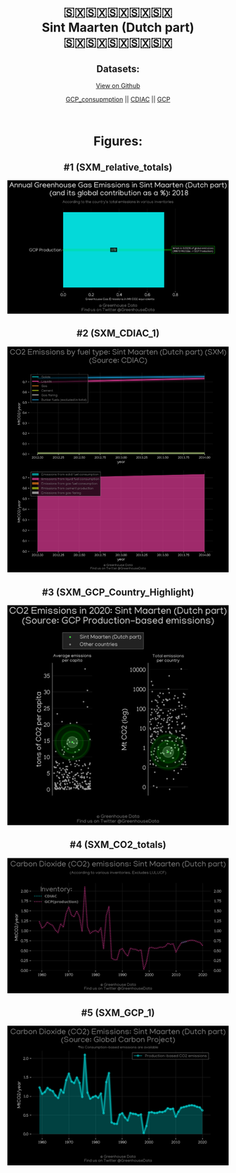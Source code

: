 
<center>
<h1 align="center">
🇸🇽🇸🇽🇸🇽🇸🇽🇸🇽
<br>
Sint Maarten (Dutch part)
<br>
🇸🇽🇸🇽🇸🇽🇸🇽🇸🇽
</h1>
<h2>Datasets:</h2>
<p><a href="https://github.com/dquintani/GreenhouseData/tree/master/country_data/SXM_Sint Maarten (Dutch part)/data">View on Github</a>
<br></p><p><a href="data/SXM_GCP_consupmption.csv">GCP_consupmption</a> || <a href="data/SXM_CDIAC.csv">CDIAC</a> || <a href="data/SXM_GCP.csv">GCP</a></p><p><br></p>
<h1>Figures:</h1><h2>#1 (SXM_relative_totals)</h2>
<p><img alt="" src="figures/SXM_relative_totals.png" /></p><h2>#2 (SXM_CDIAC_1)</h2>
<p><img alt="" src="figures/SXM_CDIAC_1.png" /></p><h2>#3 (SXM_GCP_Country_Highlight)</h2>
<p><img alt="" src="figures/SXM_GCP_Country_Highlight.png" /></p><h2>#4 (SXM_CO2_totals)</h2>
<p><img alt="" src="figures/SXM_CO2_totals.png" /></p><h2>#5 (SXM_GCP_1)</h2>
<p><img alt="" src="figures/SXM_GCP_1.png" /></p>